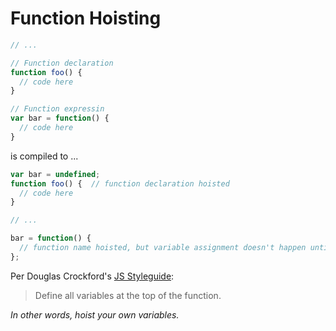 # Function Hoisting

```javascript
// ...

// Function declaration
function foo() {
  // code here
}

// Function expressin
var bar = function() {
  // code here
}
```

is compiled to ...

```javascript
var bar = undefined;
function foo() {  // function declaration hoisted
  // code here
}

// ...

bar = function() {
  // function name hoisted, but variable assignment doesn't happen until the code gets here
};
```

Per Douglas Crockford's [JS Styleguide](#):

> Define all variables at the top of the function.

*In other words, hoist your own variables.*
